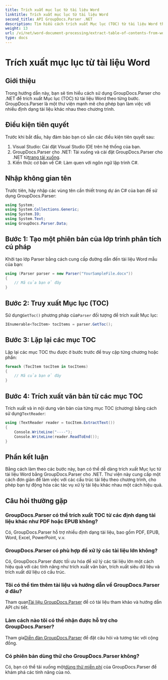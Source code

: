 ```yaml
---
title: Trích xuất mục lục từ tài liệu Word
linktitle: Trích xuất mục lục từ tài liệu Word
second_title: API GroupDocs.Parser .NET
description: Tìm hiểu cách trích xuất Mục lục (TOC) từ tài liệu Word theo chương trình bằng GroupDocs.Parser cho .NET.
weight: 13
url: /vi/net/word-document-processing/extract-table-of-contents-from-word-document/
type: docs
---
```

# Trích xuất mục lục từ tài liệu Word

## Giới thiệu
Trong hướng dẫn này, bạn sẽ tìm hiểu cách sử dụng GroupDocs.Parser cho .NET để trích xuất Mục lục (TOC) từ tài liệu Word theo từng bước. GroupDocs.Parser là một thư viện mạnh mẽ cho phép bạn làm việc với nhiều định dạng tài liệu khác nhau theo chương trình.
## Điều kiện tiên quyết
Trước khi bắt đầu, hãy đảm bảo bạn có sẵn các điều kiện tiên quyết sau:
1. Visual Studio: Cài đặt Visual Studio IDE trên hệ thống của bạn.
2.  GroupDocs.Parser cho .NET: Tải xuống và cài đặt GroupDocs.Parser cho .NET từ[trang tải xuống](https://releases.groupdocs.com/parser/net/).
3. Kiến thức cơ bản về C#: Làm quen với ngôn ngữ lập trình C#.

## Nhập không gian tên
Trước tiên, hãy nhập các vùng tên cần thiết trong dự án C# của bạn để sử dụng GroupDocs.Parser:
```csharp
using System;
using System.Collections.Generic;
using System.IO;
using System.Text;
using GroupDocs.Parser.Data;
```
## Bước 1: Tạo một phiên bản của lớp trình phân tích cú pháp
Khởi tạo lớp Parser bằng cách cung cấp đường dẫn đến tài liệu Word mẫu của bạn:
```csharp
using (Parser parser = new Parser("YourSampleFile.docx"))
{
    // Mã của bạn ở đây
}
```
## Bước 2: Truy xuất Mục lục (TOC)
 Sử dụng`GetToc()` phương pháp của`Parser` đối tượng để trích xuất Mục lục:
```csharp
IEnumerable<TocItem> tocItems = parser.GetToc();
```
## Bước 3: Lặp lại các mục TOC
Lặp lại các mục TOC thu được ở bước trước để truy cập từng chương hoặc phần:
```csharp
foreach (TocItem tocItem in tocItems)
{
    // Mã của bạn ở đây
}
```
## Bước 4: Trích xuất văn bản từ các mục TOC
 Trích xuất và in nội dung văn bản của từng mục TOC (chương) bằng cách sử dụng`TextReader`:
```csharp
using (TextReader reader = tocItem.ExtractText())
{
    Console.WriteLine("----");
    Console.WriteLine(reader.ReadToEnd());
}
```

## Phần kết luận
Bằng cách làm theo các bước này, bạn có thể dễ dàng trích xuất Mục lục từ tài liệu Word bằng GroupDocs.Parser cho .NET. Thư viện này cung cấp một cách đơn giản để làm việc với các cấu trúc tài liệu theo chương trình, cho phép bạn tự động hóa các tác vụ xử lý tài liệu khác nhau một cách hiệu quả.

## Câu hỏi thường gặp
### GroupDocs.Parser có thể trích xuất TOC từ các định dạng tài liệu khác như PDF hoặc EPUB không?
Có, GroupDocs.Parser hỗ trợ nhiều định dạng tài liệu, bao gồm PDF, EPUB, Word, Excel, PowerPoint, v.v.
### GroupDocs.Parser có phù hợp để xử lý các tài liệu lớn không?
Có, GroupDocs.Parser được tối ưu hóa để xử lý các tài liệu lớn một cách hiệu quả với các tính năng như trích xuất văn bản, trích xuất siêu dữ liệu và trích xuất dữ liệu có cấu trúc.
### Tôi có thể tìm thêm tài liệu và hướng dẫn về GroupDocs.Parser ở đâu?
 Tham quan[Tài liệu GroupDocs.Parser](https://tutorials.groupdocs.com/parser/net/) để có tài liệu tham khảo và hướng dẫn API chi tiết.
### Làm cách nào tôi có thể nhận được hỗ trợ cho GroupDocs.Parser?
 Tham gia[Diễn đàn GroupDocs.Parser](https://forum.groupdocs.com/c/parser/17) để đặt câu hỏi và tương tác với cộng đồng.
### Có phiên bản dùng thử cho GroupDocs.Parser không?
 Có, bạn có thể tải xuống một[dùng thử miễn phí](https://releases.groupdocs.com/) của GroupDocs.Parser để khám phá các tính năng của nó.